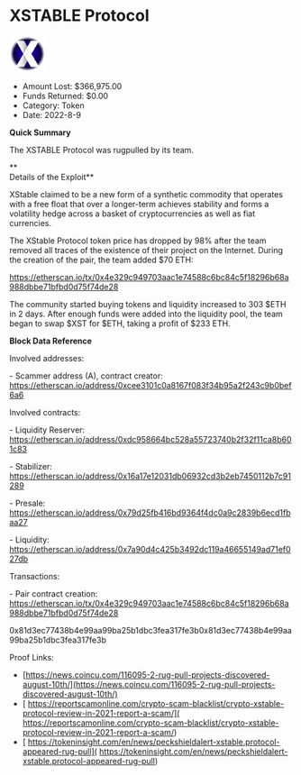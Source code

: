# XSTABLE Protocol
![XSTABLE Protocol](/rektimages/XSTABLE-Protocol.png)
- Amount Lost: $366,975.00
- Funds Returned: $0.00
- Category: Token
- Date: 2022-8-9

**Quick Summary**

The XSTABLE Protocol was rugpulled by its team. 

 **  
Details of the Exploit**

XStable claimed to be a new form of a synthetic commodity that operates with a free float that over a longer-term achieves stability and forms a volatility hedge across a basket of cryptocurrencies as well as fiat currencies.

The XStable Protocol token price has dropped by 98% after the team removed all traces of the existence of their project on the Internet. During the creation of the pair, the team added $70 ETH:

https://etherscan.io/tx/0x4e329c949703aac1e74588c6bc84c5f18296b68a988dbbe71bfbd0d75f74de28 

The community started buying tokens and liquidity increased to 303 $ETH in 2 days. After enough funds were added into the liquidity pool, the team began to swap $XST for $ETH, taking a profit of $233 ETH.

  


 **Block Data Reference**

Involved addresses: 

\- Scammer address (A), contract creator: https://etherscan.io/address/0xcee3101c0a8167f083f34b95a2f243c9b0bef6a6

  


Involved contracts:

\- Liquidity Reserver: https://etherscan.io/address/0xdc958664bc528a55723740b2f32f11ca8b601c83

\- Stabilizer: https://etherscan.io/address/0x16a17e12031db06932cd3b2eb7450112b7c91289

\- Presale: https://etherscan.io/address/0x79d25fb416bd9364f4dc0a9c2839b6ecd1fbaa27

\- Liquidity: https://etherscan.io/address/0x7a90d4c425b3492dc119a46655149ad71ef027db

  


Transactions:

\- Pair contract creation: https://etherscan.io/tx/0x4e329c949703aac1e74588c6bc84c5f18296b68a988dbbe71bfbd0d75f74de28

0x81d3ec77438b4e99aa99ba25b1dbc3fea317fe3b0x81d3ec77438b4e99aa99ba25b1dbc3fea317fe3b


Proof Links:
- [https://news.coincu.com/116095-2-rug-pull-projects-discovered-august-10th/](https://news.coincu.com/116095-2-rug-pull-projects-discovered-august-10th/)
- [ https://reportscamonline.com/crypto-scam-blacklist/crypto-xstable-protocol-review-in-2021-report-a-scam/]( https://reportscamonline.com/crypto-scam-blacklist/crypto-xstable-protocol-review-in-2021-report-a-scam/)
- [ https://tokeninsight.com/en/news/peckshieldalert-xstable.protocol-appeared-rug-pull]( https://tokeninsight.com/en/news/peckshieldalert-xstable.protocol-appeared-rug-pull)


